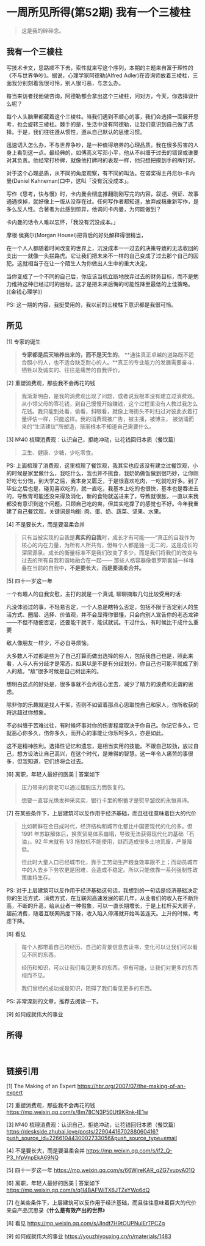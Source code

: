 # 一周所见所得(第52期) 我有一个三棱柱

> 这是我的碎碎念。

## 我有一个三棱柱

写技术卡文，思路顺不下去，索性就来写这个序列，本期的主题来自富于理性的《不与世界争吵》。据说，心理学家阿德勒(Alfred Adler)在咨询师放着三棱柱，三面我分别刻着我很可怜，别人很可恶，与怎么办。

每当来访者找他做咨询，阿德勒都会拿出这个三棱柱，问对方，今天，你选择谈什么呢？

每个人头脑里都藏着这个三棱柱。当我们遇到不顺心的事，我们会选择一面展开思考，也会旋转三棱柱。棘手的是，生活中没有阿德勒，让我们意识到自己做了选择。于是，我们往往遵从惯性，遵从自己默认的思维习惯。

迅速切入怎么办，不与世界争吵，是一种值得培养的心理品质。我在很多厉害的人身上看到这一点。最经典的，如傅高义写邓小平，他从不纠缠于过去的错误或谁要对其负责。他经常打桥牌，就像他打牌时的表现一样，他只想把摸到手的牌打好。

对于这个心理品质，从不同的角度观察，有不同的叫法。在诺奖得主丹尼尔·卡内曼(Daniel Kahneman)口中，这叫「没有沉没成本」。

写作《思考，快与慢》时，卡内曼会彻底推翻刚刚写完的内容，叙述、例证、故事通通换掉，就好像上一版从没存在过。任何写作者都知道，放弃成稿重新写作，是多么反人性。合著者为此感到惊异，他询问卡内曼，为何能做到？

卡内曼的话令人难以忘怀，「我没有沉没成本。」

摩根·侯赛尔(Morgan Housel)把背后的好处解释得很精当，

在一个人人都随着时间改变的世界上，沉没成本一一过去的决策导致的无法收回的支出一一就像一头拦路虎。它让我们把未来不一样的自己变成了过去那个自己的囚犯。这就相当于在让一个陌生人为你做出人生中的重大决定。

当你变成了一个不同的自己后，你应该当机立断地放弃过去的财务目标，而不是勉力维持这种已经过时的目标。这才是把未来后悔的可能性降至最低的上佳策略。(《金钱心理学》）

PS:  这一期的内容，我挺受用的，我以前的三棱柱下意识都是我很可怜。

## 所见

[1] 专家的诞生

> **专家都是后天培养出来的，而不是天生的**。 **通往真正卓越的道路既不适合胆小的人，也不适合缺乏耐心的人。**真正的专业能力的发展需要奋斗、牺牲以及诚实的、往往是痛苦的自我评价。

[2] 重塑消费观，那些我不会再花的钱 

> 我渐渐明白，是我的消费观出现了问题，或者说我根本没有建立过消费观。从小领父母的零花钱，到自己慢慢开始赚钱，这个过程里没有人教过我怎么花钱。我只能到处看，偷看，斜眼看，就像上海街头不时扫过对彼此衣着打量评估一样，只能这样。我的消费观被广告，被主播，被博主， 被汹涌而来的“生活建议”所塑造，渐渐根本不知道自己需要什么。

[3]  №40 梳理消费观：认识自己，拒绝冲动，让花钱回归本质（餐饮篇）

> 卫生、健康、少糖，少吃零食。

PS: 上面梳理了消费观，这里梳理了餐饮观，我其实也应该没有建立过餐饮观，小的时候是家里做什么，我吃什么，我也并不挑食，我奶奶做饭做到很巧妙，让你刚好吃七分饱，到大学之后，我本身又匮乏，于是很喜欢吃肉，一吃就吃好多。到了毕业之后也是，碰见喜欢吃的，就一直吃，我基本上吃的也很快，基本也是吞进去的，导致胃可能还没来得及消化，新的食物就送进来了，导致就很胀，一直以来我都没有意识到这个问题，只顾自己吃的爽，但其实吃撑了的感觉也不好。今年我重建了自己餐饮观，关键词是均衡: 肉、蛋、奶、蔬菜、坚果、水果。

[4]  不是要长大，而是要温柔合并

> 只有当被实现的自我是**真实的自我**时，成长才有可能——“真正的自我作为核心的内在力量，为所有人所共有，但每个人都是独一无二的，这是成长的深层源泉。成长的衡量标准不是我们改变了多少，而是我们将我们的改变与过去的所有自我和谐地融合在一起——	那些人格容器像俄罗斯套娃一样堆叠在当前的自我中，**不是要长大，而是要温柔合并。**

[5]  四十一岁这一年

一个有趣人的自我安慰，主打的就是一个真诚, 聊聊摘取几句比较受用的话:

 凡没体验过的事，不轻易否定，一个人总是瞎特么否定，包括不限于否定别人的生活方式、圈层、选择、价值观，并不会显得你很懂，只会向别人宣告你的老态龙钟——不但不随便否定，还要能干就干，能试就试。干过什么，有时候比干成什么重要

敌人像朋友一样少，不必自寻烦恼。

大多数人不过都是些为了自己打算而做出选择的俗人，包括我自己也是，照此来看，人与人有分歧才是常态，如果以是不是有分歧划分，你自己也可能早就成了别人的敌。“敌”很多时候是自己树出来的。

想明白这点的好处是，很多事就不会再往心里去，减少了精力的浪费和无谓的思虑。

除非你的乐趣就是找人干架，否则不如留着那点心思取悦自己和家人，你所收获的将远超过你想象。

不必纠缠于苦难过往，有时候坏事对你的伤害程度取决于你自己。你记它多久，它就恶心你多久，伤你多久，而开心的事能让你乐呵多久，亦是如此。

这不是精神胜利。选择性记忆和遗忘，是相当实用的技能。不跟自己较劲，放过自己，想方设法让自己高兴，在这个时代，是难得的智慧。这一年令人痛苦的事很多，但我知道，它们终将会过去。

[6] 离职，年轻人最好的医美 | 答案如下

> 压力带来的衰老可以通过摆脱压力而恢复的。
>
> 想要一直容光焕发神采奕奕，银行卡里的积蓄才是熨平皱纹的永恒真谛。

[7]  在某些条件下，上层建筑可以反作用于经济基础，而且往往意味着巨大的代价 

> 比如朝鲜在金日成时代，经济结构和城市化都比中国要现代的化的多。但 1991 年苏联解体后，换货贸易体系崩塌，导致无法获得现代化的基础「石油」。92 年末就有 1/3 拖拉机不能使用，继而造成很多土地荒废，产量降低。
>
> 但此时大量人口已经城市化，靠手工劳动生产粮食效率跟不上；而动员城市中的人去乡下务农更是困难，会造成不稳定。所以只能依靠一系列强制性政策维持生存。

PS:  对于上层建筑可以反作用于经济基础这句话，我想到的一句话是经济基础决定你的生活方式、消费方式，在互联网高速发展的前几年，从业者们的收入在不断升高，不断的升高，给从业者一种假象，可以一直长期增长，于是上杠杆买大房子，超前消费，随着互联网热度下降，收入陷入停滞就开始叫苦连天。上升的时候，考虑下降。

[8]  看见

> 每个人都带着自己的经历、自己的背景信息去读书，变化可以让我们可以看见不同的东西。
>
> 经历和知识，可以让我们看见更多的东西。但有可能，让我们对更多的东西视而不见。
>
> 我们曾经的成功或是知识，阻碍了我们看见更多的东西。

PS: 非常深刻的文章，推荐去阅读一下。

[9] 如何成就伟大的事业

> 

## 所得

​	







## 链接引用

[1] The Making of an Expert https://hbr.org/2007/07/the-making-of-an-expert	

[2] 重塑消费观，那些我不会再花的钱   https://mp.weixin.qq.com/s/8m78CN3P50Ut9KRnk-IE1w

[3]  №40 梳理消费观：认识自己，拒绝冲动，让花钱回归本质（餐饮篇）  https://deskside.zhubai.love/posts/2290441670288060416?push_source_id=2266104430002733056&push_source_type=email

[4] 不是要长大，而是要温柔合并 https://mp.weixin.qq.com/s/if2_Q-P3_hfpVnpEkA69NQ

[5]  四十一岁这一年 https://mp.weixin.qq.com/s/66WjreKAR_qZG7vupvA01Q

[6] 离职，年轻人最好的医美 | 答案如下 https://mp.weixin.qq.com/s/q1I4BAFWiTX6JTZeYWo6dQ

[7]  在某些条件下，上层建筑可以反作用于经济基础，而且往往意味着巨大的代价   来自产品沉思录《**什么是有效产出的世界**》

[8]  看见  https://mp.weixin.qq.com/s/JIndt7H9tOUPNulErTPCZg

[9]   如何成就伟大的事业 https://youzhiyouxing.cn/n/materials/1483
